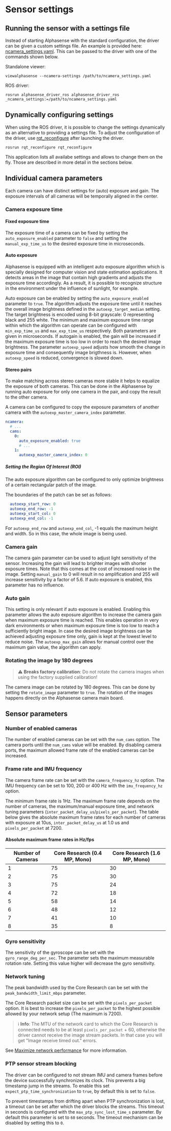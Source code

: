 # Sensor settings

## Running the sensor with a settings file

Instead of starting Alphasense with the standard configuration, the driver can
be given a custom settings file. An example is provided here:
[ncamera_settings.yaml](/files/ncamera_settings.yaml). This can be passed to the
driver with one of the commands shown below.

Standalone viewer:

```console
viewalphasense --ncamera-settings /path/to/ncamera_settings.yaml
```

ROS driver:

```console
rosrun alphasense_driver_ros alphasense_driver_ros _ncamera_settings:=/path/to/ncamera_settings.yaml
```

## Dynamically configuring settings

When using the ROS driver, it is possible to change the settings dynamically as
an alternative to providing a settings file.
To adjust the configuration of the driver, use
[rqt_reconfigure](http://wiki.ros.org/rqt_reconfigure) after launching the
driver.

```
rosrun rqt_reconfigure rqt_reconfigure
```

This application lists all availabe settings and allows to change them on the
fly. Those are described in more detail in the sections below.

## Individual camera parameters

Each camera can have distinct settings for (auto) exposure and gain. The
exposure intervals of all cameras will be temporally aligned in the center.

### Camera exposure time

#### Fixed exposure time

The exposure time of a camera can be fixed by setting the
`auto_exposure_enabled` parameter to `false` and setting the
`manual_exp_time_us` to the desired exposure time in microseconds.

#### Auto exposure

Alphasense is equipped with an intelligent auto exposure algorithm which is
specially designed for computer vision and state estimation applications. It
detects areas in the image that contain high gradients and adjusts the exposure
time accordingly. As a result, it is possible to recognize structure in the
environment under the influence of sunlight, for example.

Auto exposure can be enabled by setting the `auto_exposure_enabled` parameter
to `true`. The algorithm adjusts the exposure time until it reaches the overall
image brightness defined in the `autoexp_target_median` setting. The target
brightness is encoded using 8-bit grayscale: 0 representing black and 255
white. The minimum and maximum exposure time range within which the algorithm
can operate can be configured with `min_exp_time_us` and `max_exp_time_us`
respectively. Both parameters are given in microseconds. If autogain is
enabled, the gain will be increased if the maximum exposure time is too low in
order to reach the desired image brightness. The parameter `autoexp_speed`
adjusts how smooth the change in exposure time and consequently image
brigthness is. However, when `autoexp_speed` is reduced, convergence is slowed
down.

#### Stereo pairs

To make matching across stereo cameras more stable it helps to equalize the exposure of both cameras. This can be done in the Alphasense by running auto exposure for only one camera in the pair, and copy the result to the other camera. 

A camera can be configured to copy the exposure parameters of another camera with the `autoexp_master_camera_index` parameter.

```yaml
ncamera:
  # ...
  cams:
    0:
      auto_exposure_enabled: true
      # ...
    1:
      autoexp_master_camera_index: 0
```

##### Setting the Region Of Interest (ROI)

The auto exposure algorithm can be configured to only optimize brightness of a
certain rectangular patch of the image.

The boundaries of the patch can be set as follows:

```yaml
  autoexp_start_row: 0
  autoexp_end_row: -1
  autoexp_start_col: 0
  autoexp_end_col: -1
```

For `autoexp_end_row` and `autoexp_end_col`, -1 equals the maximum height and
width. So in this case, the whole image is being used.


### Camera gain

The camera gain parameter can be used to adjust light sensitivity of the
sensor. Increasing the gain will lead to brighter images with shorter exposure
times. Note that this comes at the cost of increased noise in the image.
Setting `manual_gain` to 0 will result in no amplification and 255 will
increase sensitivity by a factor of 5.6. If auto exposure is enabled, this
parameter has no influence.

### Auto gain

This setting is only relevant if auto exposure is enabled. Enabling this
parameter allows the auto exposure algorithm to increase the camera gain when
maximum exposure time is reached. This enables operation in very dark
environments or when maximum exposure time is too low to reach a sufficiently
bright image. In case the desired image brightness can be achieved adjusting
exposure time only, gain is kept at the lowest level to reduce noise. The
`autoexp_max_gain` allows for manual control over the maximum gain value, the
algorithm can apply.

### Rotating the image by 180 degrees

> :warning: **Breaks factory calibration**: Do not rotate the camera images when using the factory supplied calibration!

The camera image can be rotated by 180 degrees. This can be done by setting the
`rotate_image` parameter to `true`. The rotation of the images happens
directly on the Alphasense camera main board.

## Sensor parameters

### Number of enabled cameras

The number of enabled cameras can be set with the `num_cams` option. The camera
ports until the `num_cams` value will be enabled. By disabling camera ports, the
maximum allowed frame rate of the enabled cameras can be increased.

### Frame rate and IMU frequency

The camera frame rate can be set with the `camera_frequency_hz` option. The IMU
frequency can be set to 100, 200 or 400 Hz with the `imu_frequency_hz` option.

The minimum frame rate is 1Hz. The maximum frame rate depends on the number of cameras,
the maximum/manual exposure time, and network tuning parameters 
(`inter_packet_delay_us`/`pixels_per_packet`). The table below gives the absolute 
maximum frame rates for each number of cameras with exposure at 10us, `inter_packet_delay_us` at 1.0 us and `pixels_per_packet` at 7200.

#### Absolute maximum frame rates in Hz/fps

| Number of Cameras  | Core Research (0.4 MP, Mono) | Core Research (1.6 MP, Mono) |
| --- | --- | ---|
| 1 | 75 | 30 |
| 2 | 75 | 30 |
| 3 | 75 | 24 |
| 4 | 72 | 18 |
| 5 | 58 | 14 |
| 6 | 48 | 12 |
| 7 | 41 | 10 |
| 8 | 35 | 8 |

### Gyro sensitivity

The sensitivity of the gyroscope can be set with the `gyro_range_deg_per_sec`.
The parameter sets the maximum measurable rotation rate. Setting this value
higher will decrease the gyro sensitivity.

### Network tuning

The peak bandwidth used by the Core Research can be set with the `peak_bandwidth_limit_mbps` parameter.

The Core Research packet size can be set with the `pixels_per_packet` option.
It is best to increase the `pixels_per_packet` to the highest possible allowed by your network setup (The maximum is 7200).

> :information_source: **Info**: The MTU of the network card to which the Core Research is connected needs to be at least `pixels_per_packet` + 60, otherwise the driver cannot receive the image stream packets. In that case you will get "Image receive timed out." errors.

See [Maximize network performance](/pages/maximize_network_performance.md) for more information. 

### PTP sensor stream blocking

The driver can be configured to not stream IMU and camera frames before the device successfully 
synchronizes its clock. This prevents a big timestamp jump in the streams. 
To enable this set `expect_ptp_time_synchronization` to `true`, by default this is set to `false`.

To prevent timestamps from drifting apart when PTP synchronization is lost, a timeout can be set after which the driver
blocks the streams. This timeout in seconds is configured with the `max_ptp_sync_lost_time_s` parameter. 
By default this parameter is set to `60` seconds. The timeout mechanism can be disabled by setting this to `0`.
